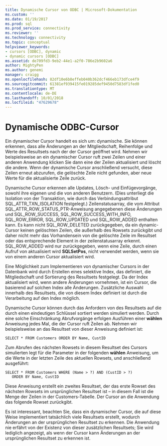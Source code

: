 ```yaml
---
title: Dynamische Cursor von ODBC | Microsoft-Dokumentation
ms.custom: ''
ms.date: 01/19/2017
ms.prod: sql
ms.prod_service: connectivity
ms.reviewer: ''
ms.technology: connectivity
ms.topic: conceptual
helpviewer_keywords:
- cursors [ODBC], dynamic
- dynamic cursors [ODBC]
ms.assetid: de709fd3-9eb2-44e1-a2f0-786e2b9602a6
author: MightyPen
ms.author: genemi
manager: craigg
ms.openlocfilehash: 82df10e6b8effeb040b362dcf466eb173dfce4f9
ms.sourcegitcommit: 61381ef939415fe019285def9450d7583df1fed0
ms.translationtype: MT
ms.contentlocale: de-DE
ms.lasthandoff: 10/01/2018
ms.locfileid: "47629678"
---
```

# <a name="odbc-dynamic-cursors"></a>Dynamische ODBC-Cursor
Ein dynamischer Cursor handelt es sich um: dynamische. Sie können erkennen, dass alle Änderungen an der Mitgliedschaft, Reihenfolge und Werte des Resultsets nach der der Cursor geöffnet wird. Nehmen wir beispielsweise an ein dynamischer Cursor ruft zwei Zeilen und einer anderen Anwendung klicken Sie dann eine der Zeilen aktualisiert und löscht die andere. Wenn der dynamische Cursor anschließend versucht, diese Zeilen erneut abzurufen, die gelöschte Zeile nicht gefunden, aber neue Werte für die aktualisierte Zeile zurück.  
  
 Dynamische Cursor erkennen alle Updates, Lösch- und Einfügevorgänge, sowohl ihre eigenen und die von anderen Benutzern. (Dies unterliegt die Isolation von der Transaktion, wie durch das Verbindungsattribut SQL_ATTR_TXN_ISOLATION festgelegt.) Zeilenstatusarray, die vom Attribut SQL_ATTR_ROW_STATUS_PTR-Anweisung angegebenen diese Änderungen und SQL_ROW_SUCCESS, SQL_ROW_SUCCESS_WITH_INFO, SQL_ROW_ERROR, SQL_ROW_UPDATED und SQL_ROW_ADDED enthalten kann. Es kann nicht SQL_ROW_DELETED zurückgegeben, da ein dynamic-Cursor keinen gelöschten Zeilen, die außerhalb des Rowsets zurückgibt und daher nicht mehr das Vorhandensein von die gelöschte Zeile im Resultset oder das entsprechende Element in der zeilenstatusarray erkennt. SQL_ROW_ADDED wird nur zurückgegeben, wenn eine Zeile, durch einen Aufruf von aktualisiert wird **SQLSetPos**, nicht verwendet werden, wenn sie von einem anderen Cursor aktualisiert wird.  
  
 Eine Möglichkeit zum Implementieren von dynamischer Cursors in der Datenbank wird durch Erstellen eines selektive Index, das definiert, die Mitgliedschaft und Sortierung des Resultsets festgelegt. Da der Index aktualisiert wird, wenn andere Änderungen vornehmen, ist ein Cursor, die basierend auf solchen Index alle Änderungen. Zusätzliche Auswahl innerhalb des Resultsets, die von diesem Index definiert ist durch die Verarbeitung auf den Index möglich.  
  
 Dynamische Cursor können durch das Anfordern von des Resultsets auf die durch einen eindeutigen Schlüssel sortiert werden simuliert werden. Durch eine solche Einschränkung Abrufvorgänge erfolgen Ausführen einer **wählen** Anweisung jedes Mal, die der Cursor ruft Zeilen ab. Nehmen wir beispielsweise an das Resultset von dieser Anweisung definiert ist:  
  
```  
SELECT * FROM Customers ORDER BY Name, CustID  
```  
  
 Zum Abrufen des nächsten Rowsets in diesem Resultset des Cursors simulierten legt für die Parameter in der folgenden **wählen** Anweisung, um die Werte in der letzten Zeile des aktuellen Rowsets, und anschließend ausgeführt:  
  
```  
SELECT * FROM Customers WHERE (Name > ?) AND (CustID > ?)  
   ORDER BY Name, CustID  
```  
  
 Diese Anweisung erstellt ein zweites Resultset, der das erste Rowset des nächsten Rowsets im ursprünglichen Resultset ist – in diesem Fall ist die Menge der Zeilen in der Customers-Tabelle. Der Cursor an die Anwendung das folgende Rowset zurückgibt.  
  
 Es ist interessant, beachten Sie, dass ein dynamischer Cursor, die auf diese Weise implementiert tatsächlich viele Resultsets erstellt, wodurch Änderungen an der ursprünglichen Resultset zu erkennen. Die Anwendung nie erfährt von der Existenz von dieser zusätzlichen Resultsets; Sie wird lediglich angezeigt, als wenn der Cursor kann Änderungen an der ursprünglichen Resultset zu erkennen ist.
